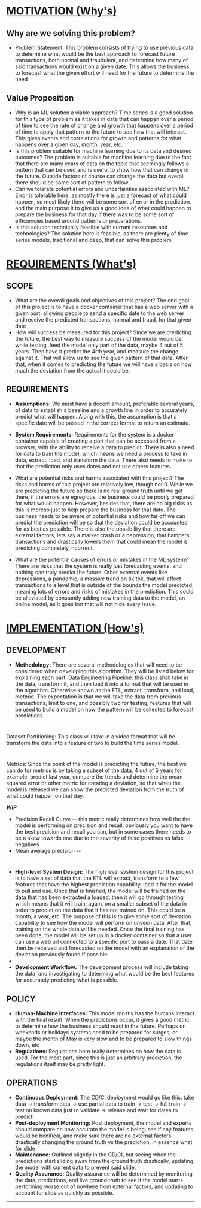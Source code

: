 # <u>MOTIVATION (Why's)</u>

## Why are we solving this problem?

* Problem Statement: This problem consists of trying to use previous data to determine what would be the best approach to forecast future transactions, both normal and fraudulent, and determine how many of said transactions would exist on a given date. This allows the business to forecast what the given effort will need for the future to determine the need

## Value Proposition

* Why is an ML solution a viable approach? 
Time series is a good solution for this type of problem as it takes in data that can happen over a period of time to see the rate of change and growth that happens over a period of time to apply that pattern to the future to see how that will interact. This gives events and correlations for growth and patterns for what happens over a given day, month, year, etc. 
* Is this problem suitable for machine learning due to its data and desired outcomes?
The problem is suitable for machine learning due to the fact that there are many years of data on the topic that seemingly follows a pattern that can be used and is useful to show how that can change in the future. Outside factors of course can change the data but overall there should be some sort of pattern to follow.
* Can we tolerate potential errors and uncertainties associated with ML?
Error is tolerable here, as mostly there is just a forecast of what could happen, so most likely there will be some sort of error in the prediction, and the main purpose it to give us a good idea of what could happen to prepare the business for that day if there was to be some sort of efficiencies based around patterns or preparations. 
* Is this solution technically feasible with current resources and technologies?
The solution here is feasible, as there are plenty of time series models, traditional and deep, that can solve this problem

# <u>REQUIREMENTS (What's)</u>

## SCOPE

* What are the overall goals and objectives of this project?
The end goal of this project is to have a docker container that has a web server with a given port, allowing people to send a specific date to the web server and receive the predicted transactions, normal and fraud, for that given date
* How will success be measured for this project?
Since we are predicting the future, the best way to measure success of the model would be, while testing, feed the model only part of the data, maybe 4 out of 5 years. Then have it predict the 4rth year, and measure the change against it. That will allow us to see the given pattern of that data. After that, when it comes to predicting the future we will have a basis on how much the deviation from the actual it could be.

## REQUIREMENTS

* **Assumptions:** We must have a decent amount, preferable several years, of data to establish a baseline and a growth line in order to accurately predict what will happen. Along with this, the assumption is that a specific date will be passed in the correct format to return an estimate.
* **System Requirements:** Requirements for the system is a docker container capable of creating a port that can be accessed from a browser, with the ability to receive a data to predict. There is also a need for data to train the model, which means we need a process to take in data, extract, load, and transform the data. There also needs to make to that the prediction only uses dates and not use others features. 

* What are potential risks and harms associated with this project?
The risks and harms of this project are relatively low, though not 0. While we are predicting the future so there is no real ground truth until we get there, if the errors are egregious, the business could be poorly prepared for what would happen. However, besides that, there are no big risks as this is moreso just to help prepare the business for that date. The business needs to be aware of potential risks and how far off we can predict the prediction will be so that the deviation could be accounted for as best as possible. There is also the possibility that there are external factors, lets say a market crash or a depression, that hampers transactions and drastically lowers them that could mean the model is predicting completely incorrect.
* What are the potential causes of errors or mistakes in the ML system?
There are risks that the system is really just forecasting events, and nothing can truly predict the future. Other external events like depressions, a pandemic, a massive trend on tik tok, that will affect transactions to a level that is outside of the bounds the model predicted, meaning lots of errors and risks of mistakes in the prediction. This could be alleviated by constantly adding new training data to the model, an online model, as it goes but that will not hide every issue. 

# <u>IMPLEMENTATION (How's)</u>

## DEVELOPMENT

* **Methodology:** There are several methodologies that will need to be considered when developing this algorithm. They will be listed below for explaining each part. 
Data Engineering Pipeline: this class shall take in the data, transform it, and then load it into a format that will be used in the algorithm. Otherwise known as the ETL, extract, transform, and load, method. The expectation is that we will take the data from previous transactions, limit to one, and possibly two for testing, features that will be used to build a model on how the pattern will be collected to forecast predictions. 
#
Dataset Partitioning: This class will take in a video format that will be transform the data into a feature or two to build the time series model. 
# 
Metrics: Since the point of the model is predicting the future, the best we can do for metrics is by taking a subset of the data, 4 out of 5 years for example, predict last year, compare the trends and determine the mean squared error or other metric for creating a deviation, so that when the model is released we can show the predicted deviation from the truth of what could happen on that day. 


***WIP***
* Precision Recall Curve -- this metric really determines how well the the model is performing on precision and recall, obviously you want to have the best precision and recall you can, but in some cases there needs to be a skew towards one due to the severity of false positives vs false negatives
* Mean average precision -- 
#
* **High-level System Design:** The high level system design for this project is to have a set of data that the ETL will extract, transform to a few features that have the highest prediction capability, load it for the model to pull and use. Once that is finished, the model will be trained on the data that has been extracted a loaded, then it will go through testing which means that it will train, again, on a smaller subset of the data in order to predict on the data that it has not trained on. This could be a month, a year, etc. The purpose of this is to give some sort of deviation capability to see how the model will perform on unseen data. After that, training on the whole data will be needed. Once the final training has been done, the model will be set up in a docker container so that a user can use a web url connected to a specific port to pass a date. That date then be received and forecasted on the model with an explanation of the deviation previously found if possible.
* 
* **Development Workflow:** The development process will include taking the data, and investigating to determing what would be the best features for accurately predicting what is possible. 
## POLICY

* **Human-Machine Interfaces:** This model mostly has the humans interact with the final result. When the predictions occur, it gives a good metric to determine how the business should react in the future. Perhaps on weekends or holidays systems need to be prepared for surges, or maybe the month of May is very slow and to be prepared to slow things down, etc
* **Regulations:** Regulations here really determines on how the data is used. For the most part, since this is just an arbitrary prediction, the regulations itself may be pretty light.

## OPERATIONS

* **Continuous Deployment:** The CD/CI deployment would go like this: take data -> transform data -> use partial data to train -> test -> full train -> test on known data just to validate -> release and wait for dates to predict!
* **Post-deployment Monitoring:** Post deployment, the model and experts should compare on how accurate the model is being, see if any features would be benifical, and make sure there are no external factors drastically changing the ground truth vs the prediction, in essence what for slide
* **Maintenance:** Outlined slightly in the CD/CI, but seeing when the predictions start sliding away from the ground truth drastically, updating the model with current data to prevent said slide.
* **Quality Assurance:** Quality assurance will be determined by monitoring the data, predictions, and live ground truth to see if the model starts performing worse out of nowhere from external factors, and updating to account for slide as quickly as possible.

---
